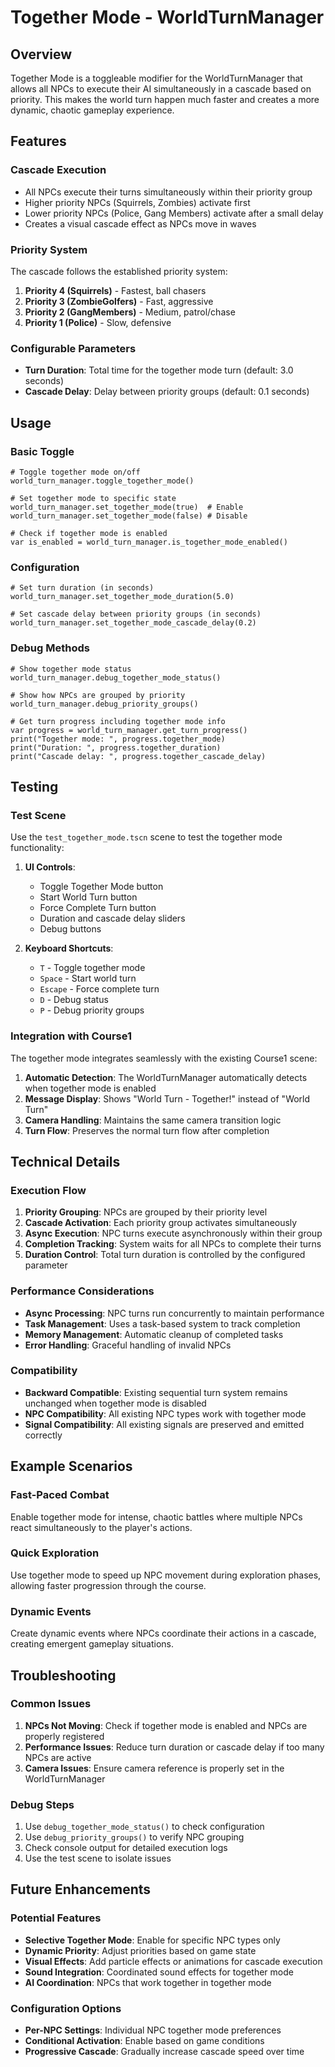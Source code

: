 # Together Mode - WorldTurnManager

## Overview

Together Mode is a toggleable modifier for the WorldTurnManager that allows all NPCs to execute their AI simultaneously in a cascade based on priority. This makes the world turn happen much faster and creates a more dynamic, chaotic gameplay experience.

## Features

### Cascade Execution
- All NPCs execute their turns simultaneously within their priority group
- Higher priority NPCs (Squirrels, Zombies) activate first
- Lower priority NPCs (Police, Gang Members) activate after a small delay
- Creates a visual cascade effect as NPCs move in waves

### Priority System
The cascade follows the established priority system:
1. **Priority 4 (Squirrels)** - Fastest, ball chasers
2. **Priority 3 (ZombieGolfers)** - Fast, aggressive
3. **Priority 2 (GangMembers)** - Medium, patrol/chase
4. **Priority 1 (Police)** - Slow, defensive

### Configurable Parameters
- **Turn Duration**: Total time for the together mode turn (default: 3.0 seconds)
- **Cascade Delay**: Delay between priority groups (default: 0.1 seconds)

## Usage

### Basic Toggle
```gdscript
# Toggle together mode on/off
world_turn_manager.toggle_together_mode()

# Set together mode to specific state
world_turn_manager.set_together_mode(true)  # Enable
world_turn_manager.set_together_mode(false) # Disable

# Check if together mode is enabled
var is_enabled = world_turn_manager.is_together_mode_enabled()
```

### Configuration
```gdscript
# Set turn duration (in seconds)
world_turn_manager.set_together_mode_duration(5.0)

# Set cascade delay between priority groups (in seconds)
world_turn_manager.set_together_mode_cascade_delay(0.2)
```

### Debug Methods
```gdscript
# Show together mode status
world_turn_manager.debug_together_mode_status()

# Show how NPCs are grouped by priority
world_turn_manager.debug_priority_groups()

# Get turn progress including together mode info
var progress = world_turn_manager.get_turn_progress()
print("Together mode: ", progress.together_mode)
print("Duration: ", progress.together_duration)
print("Cascade delay: ", progress.together_cascade_delay)
```

## Testing

### Test Scene
Use the `test_together_mode.tscn` scene to test the together mode functionality:

1. **UI Controls**:
   - Toggle Together Mode button
   - Start World Turn button
   - Force Complete Turn button
   - Duration and cascade delay sliders
   - Debug buttons

2. **Keyboard Shortcuts**:
   - `T` - Toggle together mode
   - `Space` - Start world turn
   - `Escape` - Force complete turn
   - `D` - Debug status
   - `P` - Debug priority groups

### Integration with Course1
The together mode integrates seamlessly with the existing Course1 scene:

1. **Automatic Detection**: The WorldTurnManager automatically detects when together mode is enabled
2. **Message Display**: Shows "World Turn - Together!" instead of "World Turn"
3. **Camera Handling**: Maintains the same camera transition logic
4. **Turn Flow**: Preserves the normal turn flow after completion

## Technical Details

### Execution Flow
1. **Priority Grouping**: NPCs are grouped by their priority level
2. **Cascade Activation**: Each priority group activates simultaneously
3. **Async Execution**: NPC turns execute asynchronously within their group
4. **Completion Tracking**: System waits for all NPCs to complete their turns
5. **Duration Control**: Total turn duration is controlled by the configured parameter

### Performance Considerations
- **Async Processing**: NPC turns run concurrently to maintain performance
- **Task Management**: Uses a task-based system to track completion
- **Memory Management**: Automatic cleanup of completed tasks
- **Error Handling**: Graceful handling of invalid NPCs

### Compatibility
- **Backward Compatible**: Existing sequential turn system remains unchanged when together mode is disabled
- **NPC Compatibility**: All existing NPC types work with together mode
- **Signal Compatibility**: All existing signals are preserved and emitted correctly

## Example Scenarios

### Fast-Paced Combat
Enable together mode for intense, chaotic battles where multiple NPCs react simultaneously to the player's actions.

### Quick Exploration
Use together mode to speed up NPC movement during exploration phases, allowing faster progression through the course.

### Dynamic Events
Create dynamic events where NPCs coordinate their actions in a cascade, creating emergent gameplay situations.

## Troubleshooting

### Common Issues
1. **NPCs Not Moving**: Check if together mode is enabled and NPCs are properly registered
2. **Performance Issues**: Reduce turn duration or cascade delay if too many NPCs are active
3. **Camera Issues**: Ensure camera reference is properly set in the WorldTurnManager

### Debug Steps
1. Use `debug_together_mode_status()` to check configuration
2. Use `debug_priority_groups()` to verify NPC grouping
3. Check console output for detailed execution logs
4. Use the test scene to isolate issues

## Future Enhancements

### Potential Features
- **Selective Together Mode**: Enable for specific NPC types only
- **Dynamic Priority**: Adjust priorities based on game state
- **Visual Effects**: Add particle effects or animations for cascade execution
- **Sound Integration**: Coordinated sound effects for together mode
- **AI Coordination**: NPCs that work together in together mode

### Configuration Options
- **Per-NPC Settings**: Individual NPC together mode preferences
- **Conditional Activation**: Enable based on game conditions
- **Progressive Cascade**: Gradually increase cascade speed over time 